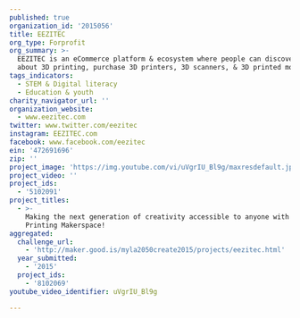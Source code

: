 ```yaml
---
published: true
organization_id: '2015056'
title: EEZITEC
org_type: Forprofit
org_summary: >-
  EEZITEC is an eCommerce platform & ecosystem where people can discover & learn
  about 3D printing, purchase 3D printers, 3D scanners, & 3D printed models.
tags_indicators:
  - STEM & Digital literacy
  - Education & youth
charity_navigator_url: ''
organization_website:
  - www.eezitec.com
twitter: www.twitter.com/eezitec
instagram: EEZITEC.com
facebook: www.facebook.com/eezitec
ein: '472691696'
zip: ''
project_image: 'https://img.youtube.com/vi/uVgrIU_Bl9g/maxresdefault.jpg'
project_video: ''
project_ids:
  - '5102091'
project_titles:
  - >-
    Making the next generation of creativity accessible to anyone with a 3D
    Printing Makerspace!
aggregated:
  challenge_url:
    - 'http://maker.good.is/myla2050create2015/projects/eezitec.html'
  year_submitted:
    - '2015'
  project_ids:
    - '8102069'
youtube_video_identifier: uVgrIU_Bl9g

---
```

